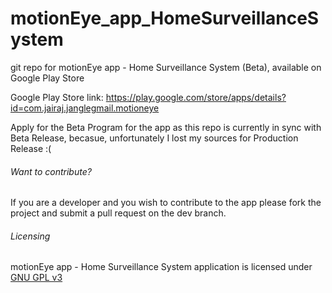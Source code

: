 # motionEye_app_HomeSurveillanceSystem
git repo for motionEye app - Home Surveillance System (Beta), available on Google Play Store

Google Play Store link: https://play.google.com/store/apps/details?id=com.jairaj.janglegmail.motioneye

Apply for the Beta Program for the app as this repo is currently in sync with Beta Release, becasue, unfortunately I lost my sources for Production Release :(

###### Want to contribute?
If you are a developer and you wish to contribute to the app please fork the project and submit a pull request on the dev branch.

###### Licensing
motionEye app - Home Surveillance System application is licensed under [GNU GPL v3](https://github.com/JairajJangle/motionEye_app_HomeSurveillanceSystem/blob/master/LICENSE)
